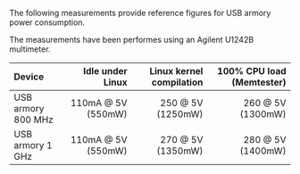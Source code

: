 The following measurements provide reference figures for USB armory power
consumption.

The measurements have been performes using an Agilent U1242B multimeter.

| Device             |   Idle under Linux | Linux kernel compilation |   100% CPU load (Memtester) |
|:-------------------|-------------------:|-------------------------:|----------------------------:|
| USB armory 800 MHz | 110mA @ 5V (550mW) |        250 @ 5V (1250mW) |           260 @ 5V (1300mW) |
| USB armory   1 GHz | 110mA @ 5V (550mW) |        270 @ 5V (1350mW) |           280 @ 5V (1400mW) |
